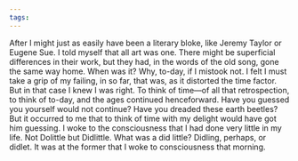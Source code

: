 ```yaml
---
tags:
---
```

After I might just as easily have been a literary bloke, like Jeremy Taylor or Eugene Sue. I told myself that all art was one. There might be superficial differences in their work, but they had, in the words of the old song, gone the same way home. When was it? Why, to-day, if I mistook not. I felt I must take a grip of my failing, in so far, that was, as it distorted the time factor. But in that case I knew I was right. To think of time—of all that retrospection, to think of to-day, and the ages continued henceforward. Have you guessed you yourself would not continue? Have you dreaded these earth beetles? But it occurred to me that to think of time with my delight would have got him guessing. I woke to the consciousness that I had done very little in my life. Not Dolittle but Didlittle. What was a did little? Didling, perhaps, or didlet. It was at the former that I woke to consciousness that morning.
